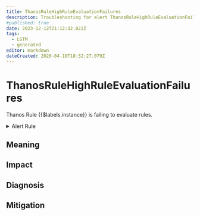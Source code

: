 ```yaml
---
title: ThanosRuleHighRuleEvaluationFailures
description: Troubleshooting for alert ThanosRuleHighRuleEvaluationFailures
#published: true
date: 2023-12-12T21:12:32.022Z
tags: 
  - LGTM
  - generated
editor: markdown
dateCreated: 2020-04-10T18:32:27.079Z
---
```


# ThanosRuleHighRuleEvaluationFailures

Thanos Rule {{$labels.instance}} is failing to evaluate rules.

<details>
  <summary>Alert Rule</summary>

{{% rule "thanos/thanos-ruler.yml" "ThanosRuleHighRuleEvaluationFailures" %}}

{{% comment %}}

```yaml
alert: ThanosRuleHighRuleEvaluationFailures
expr: (sum by (job, instance) (rate(prometheus_rule_evaluation_failures_total{job=~".*thanos-rule.*"}[5m])) / sum by (job, instance) (rate(prometheus_rule_evaluations_total{job=~".*thanos-rule.*"}[5m])) * 100 > 5)
for: 5m
labels:
    severity: critical
annotations:
    summary: Thanos Rule High Rule Evaluation Failures (instance {{ $labels.instance }})
    description: |-
        Thanos Rule {{$labels.instance}} is failing to evaluate rules.
          VALUE = {{ $value }}
          LABELS = {{ $labels }}
    runbook: https://github.com/srerun/prometheus-alerts/blob/main/content/runbooks/thanos-ruler/ThanosRuleHighRuleEvaluationFailures.md

```

{{% /comment %}}

</details>


## Meaning
[//]: # "Short paragraph that explains what the alert means"


## Impact
[//]: # "What could / will happen if the alert is not addressed"



## Diagnosis
[//]: # "Steps to take to identify the cause of the problem"



## Mitigation
[//]: # "The steps necessary to resolve the alert"
